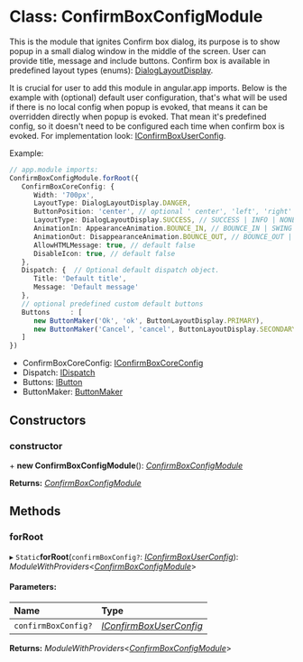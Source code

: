 # Class: ConfirmBoxConfigModule

This is the module that ignites Confirm box dialog, its purpose is to show popup in a
small dialog window in the middle of the screen. User can provide title, message and include buttons.
Confirm box is available in predefined layout types (enums): [DialogLayoutDisplay](#/documentation/Enum:%20DialogLayoutDisplay).

It is crucial for user to add this module in angular.app imports.
Below is the example with (optional) default user configuration, that's what will be used if there is no
local config when popup is evoked, that means it can be overridden directly when popup is evoked.
That mean it's predefined config, so it doesn't need to be configured each time when confirm box is evoked.
For implementation look: [IConfirmBoxUserConfig](#/documentation/Interface:%20IConfirmBoxUserConfig).

Example:
```typescript
// app.module imports:
ConfirmBoxConfigModule.forRoot({
   ConfirmBoxCoreConfig: {
      Width: '700px',
      LayoutType: DialogLayoutDisplay.DANGER,
      ButtonPosition: 'center', // optional ' center', 'left', 'right'
      LayoutType: DialogLayoutDisplay.SUCCESS, // SUCCESS | INFO | NONE | DANGER | WARNING
      AnimationIn: AppearanceAnimation.BOUNCE_IN, // BOUNCE_IN | SWING | ZOOM_IN | ZOOM_IN_ROTATE | ELASTIC | JELLO | FADE_IN | SLIDE_IN_UP | SLIDE_IN_DOWN | SLIDE_IN_LEFT | SLIDE_IN_RIGHT | NONE
      AnimationOut: DisappearanceAnimation.BOUNCE_OUT, // BOUNCE_OUT | ZOOM_OUT | ZOOM_OUT_WIND | ZOOM_OUT_ROTATE | FLIP_OUT | SLIDE_OUT_UP | SLIDE_OUT_DOWN | SLIDE_OUT_LEFT | SLIDE_OUT_RIGHT | NONE
      AllowHTMLMessage: true, // default false
      DisableIcon: true, // default false
   },
   Dispatch: {  // Optional default dispatch object.
      Title: 'Default title',
      Message: 'Default message'
   },
   // optional predefined custom default buttons
   Buttons     : [
      new ButtonMaker('Ok', 'ok', ButtonLayoutDisplay.PRIMARY),
      new ButtonMaker('Cancel', 'cancel', ButtonLayoutDisplay.SECONDARY)
   ]
})
```
* ConfirmBoxCoreConfig: [IConfirmBoxCoreConfig](#/documentation/Interface:%20IConfirmBoxCoreConfig)
* Dispatch: [IDispatch](#/documentation/Interface:%20IDispatch)
* Buttons: [IButton](#/documentation/Interface:%20IButton)
* ButtonMaker: [ButtonMaker](#/documentation/Class:%20ButtonMaker)

## Constructors

### constructor

\+ **new ConfirmBoxConfigModule**(): [*ConfirmBoxConfigModule*](#/documentation/Class:%20ConfirmBoxConfigModule)

**Returns:** [*ConfirmBoxConfigModule*](#/documentation/Class:%20ConfirmBoxConfigModule)

## Methods

### forRoot

▸ `Static`**forRoot**(`confirmBoxConfig?`: [*IConfirmBoxUserConfig*](#/documentation/Interface:%20IConfirmBoxUserConfig)): *ModuleWithProviders*<[*ConfirmBoxConfigModule*](#/documentation/Class:%20ConfirmBoxConfigModule)\>

#### Parameters:

| Name | Type |
| :------ | :------ |
| `confirmBoxConfig?` | [*IConfirmBoxUserConfig*](#/documentation/Interface:%20IConfirmBoxUserConfig) |

**Returns:** *ModuleWithProviders*<[*ConfirmBoxConfigModule*](#/documentation/Class:%20ConfirmBoxConfigModule)\>
